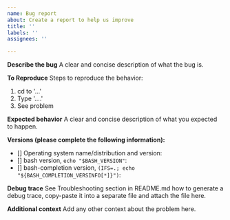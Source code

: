 ```yaml
---
name: Bug report
about: Create a report to help us improve
title: ''
labels: ''
assignees: ''

---
```


**Describe the bug**
A clear and concise description of what the bug is.

**To Reproduce**
Steps to reproduce the behavior:
1. cd to '...'
2. Type '....'
3. See problem

**Expected behavior**
A clear and concise description of what you expected to happen.

**Versions (please complete the following information):**
- [] Operating system name/distribution and version:
- [] bash version, `echo "$BASH_VERSION"`:
- [] bash-completion version, `(IFS=.; echo "${BASH_COMPLETION_VERSINFO[*]}")`:

**Debug trace**
See Troubleshooting section in README.md how to generate a debug trace, copy-paste it into a separate file and attach the file here.

**Additional context**
Add any other context about the problem here.
